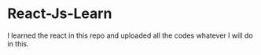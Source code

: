 # React-Js-Learn
I learned the react in this repo and uploaded all the codes whatever I will do in this.
